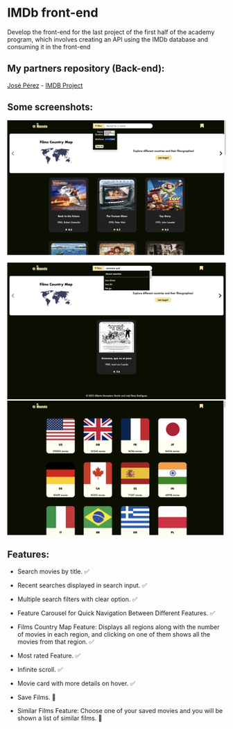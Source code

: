 # IMDb front-end
Develop the front-end for the last project of the first half of the academy program, which involves creating an API using the IMDb database and consuming it in the front-end
## My partners repository (Back-end):

[José Pérez](https://github.com/josperrod9) - [IMDB Project](https://github.com/josperrod9/IMDb-project)
 
## Some screenshots:
![Filters](src/static/filters.png)

![Search](src/static/search.png)
![countries](src/static/countries.png)

## Features:
- Search movies by title. :white_check_mark:

- Recent searches displayed in search input. :white_check_mark:
- Multiple search filters with clear option. :white_check_mark:
- Feature Carousel for Quick Navigation Between Different Features. :white_check_mark:
- Films Country Map Feature: Displays all regions along with the number of movies in each region, and clicking on one of them shows all the movies from that region. :white_check_mark:
- Most rated Feature. :white_check_mark:
- Infinite scroll. :white_check_mark:
- Movie card with more details on hover. :white_check_mark:
- Save Films. :arrows_counterclockwise:
- Similar Films Feature: Choose one of your saved movies and you will be shown a list of similar films. :arrows_counterclockwise:

